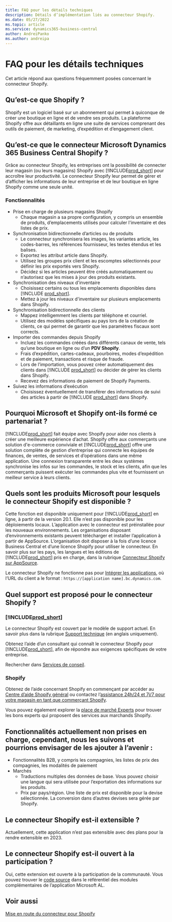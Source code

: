 ```yaml
---
title: FAQ pour les détails techniques
description: Détails d’implémentation liés au connecteur Shopify.
ms.date: 05/27/2022
ms.topic: article
ms.service: dynamics365-business-central
author: AndreiPanko
ms.author: andreipa
---
```


# <a name="faq-for-technical-details" />FAQ pour les détails techniques

Cet article répond aux questions fréquemment posées concernant le connecteur Shopify.

## <a name="what-is-shopify" />Qu’est-ce que Shopify ?

Shopify est un logiciel basé sur un abonnement qui permet à quiconque de créer une boutique en ligne et de vendre ses produits. La plateforme Shopify offre aux détaillants en ligne une suite de services comprenant des outils de paiement, de marketing, d’expédition et d’engagement client. 

## <a name="what-is-the-microsoft-dynamics-365-business-central-shopify-connector" />Qu’est-ce que le connecteur Microsoft Dynamics 365 Business Central Shopify ?

Grâce au connecteur Shopify, les entreprises ont la possibilité de connecter leur magasin (ou leurs magasins) Shopify avec [!INCLUDE[prod_short](../includes/prod_short.md)] pour accroître leur productivité. Le connecteur Shopify leur permet de gérer et d’afficher les informations de leur entreprise et de leur boutique en ligne Shopify comme une seule unité. 

### <a name="capabilities" />Fonctionnalités

- Prise en charge de plusieurs magasins Shopify
  - Chaque magasin a sa propre configuration, y compris un ensemble de produits, d’emplacements utilisés pour calculer l'inventaire et des listes de prix.  
- Synchronisation bidirectionnelle d’articles ou de produits
  - Le connecteur synchronisera les images, les variantes article, les codes-barres, les références fournisseur, les textes étendus et les balises.  
  - Exportez les attribut article dans Shopify.  
  - Utilisez les groupes prix client et les escomptes sélectionnés pour définir les prix exportés vers Shopify.  
  - Décidez si les articles peuvent être créés automatiquement ou n’autorisez que les mises à jour des produits existants.  
- Synchronisation des niveaux d'inventaire
  - Choisissez certains ou tous les emplacements disponibles dans [!INCLUDE [prod_short](../includes/prod_short.md)].  
  - Mettez à jour les niveaux d'inventaire sur plusieurs emplacements dans Shopify.  
- Synchronisation bidirectionnelle des clients
  - Mappez intelligemment les clients par téléphone et courriel.  
  - Utilisez des modèles spécifiques au pays lors de la création de clients, ce qui permet de garantir que les paramètres fiscaux sont corrects.  
- Importer des commandes depuis Shopify
  - Incluez les commandes créées dans différents canaux de vente, tels qu’une boutique en ligne ou d’un **PDV Shopify**. 
  - Frais d’expédition, cartes-cadeaux, pourboires, modes d’expédition et de paiement, transactions et risque de fraude.  
  - Lors de l’importation, vous pouvez créer automatiquement des clients dans [!INCLUDE [prod_short](../includes/prod_short.md)] ou décider de gérer les clients dans Shopify.  
  - Recevez des informations de paiement de Shopify Payments. 
- Suivez les informations d’exécution
  - Choisissez éventuellement de transférer des informations de suivi des articles à partir de [!INCLUDE [prod_short](../includes/prod_short.md)] dans Shopify.  

## <a name="why-did-microsoft-and-shopify-form-this-partnership" />Pourquoi Microsoft et Shopify ont-ils formé ce partenariat ?

[!INCLUDE[prod_short](../includes/prod_long.md)] fait équipe avec Shopify pour aider nos clients à créer une meilleure expérience d’achat. Shopify offre aux commerçants une solution d'e-commerce conviviale et [!INCLUDE[prod_short](../includes/prod_short.md)] offre une solution complète de gestion d’entreprise qui connecte les équipes de finances, de ventes, de services et d’opérations dans une même application. Une connexion transparente entre les deux systèmes synchronise les infos sur les commandes, le stock et les clients, afin que les commerçants puissent exécuter les commandes plus vite et fournissent un meilleur service à leurs clients.

## <a name="which-microsoft-products-are-the-shopify-connector-available-for" />Quels sont les produits Microsoft pour lesquels le connecteur Shopify est disponible ?

Cette fonction est disponible uniquement pour [!INCLUDE[prod_short](../includes/prod_short.md)] en ligne, à partir de la version 20.1. Elle n’est pas disponible pour les déploiements locaux. L’application avec le connecteur est préinstallée pour les nouveaux environnements. Les organisations disposant d’environnements existants peuvent télécharger et installer l’application à partir de AppSource. L’organisation doit disposer à la fois d’une licence Business Central et d’une licence Shopify pour utiliser le connecteur. En savoir plus sur les pays, les langues et les éditions de [!INCLUDE[prod_short](../includes/prod_short.md)] pris en charge, dans la rubrique [Connecteur Shopify sur AppSource](https://go.microsoft.com/fwlink/?linkid=2196238).

Le connecteur Shopify ne fonctionne pas pour [Intégrer les applications](/dynamics365/business-central/dev-itpro/deployment/embed-app-overview), où l’URL du client a le format : `https://[application name].bc.dynamics.com`. 

## <a name="what-support-is-offered-for-the-shopify-connector" />Quel support est proposé pour le connecteur Shopify ?

### <a name="includeprodshortincludesprodshortmd" />[!INCLUDE[prod_short](../includes/prod_short.md)]

Le connecteur Shopify est couvert par le modèle de support actuel. En savoir plus dans la rubrique [Support technique](/dynamics365/business-central/dev-itpro/administration//manage-technical-support) (en anglais uniquement). 

Obtenez l’aide d’un consultant qui connaît le connecteur Shopify pour [!INCLUDE[prod_short](../includes/prod_short.md)], afin de répondre aux exigences spécifiques de votre entreprise.
 
Rechercher dans [Services de conseil](https://aka.ms/BCShopifyConsultant).

### <a name="shopify" />Shopify

Obtenez de l’aide concernant Shopify en commençant par accéder au [Centre d’aide Shopify général](https://help.shopify.com/) ou contactez l’[assistance 24h/24 et 7j/7 pour votre magasin en tant que commerçant Shopify](https://help.shopify.com/questions#/). 

Vous pouvez également explorer la [place de marché Experts](https://experts.shopify.com/) pour trouver les bons experts qui proposent des services aux marchands Shopify.

## <a name="currently-unsupported-features-however-were-tracking-them-and-may-consider-adding-them" />Fonctionnalités actuellement non prises en charge, cependant, nous les suivons et pourrions envisager de les ajouter à l’avenir :

- Fonctionnalités B2B, y compris les compagnies, les listes de prix des compagnies, les modalités de paiement
- Marchés
  - Traductions multiples des données de base. Vous pouvez choisir une langue qui sera utilisée pour l’exportation des informations sur les produits.
  - Prix par pays/région. Une liste de prix est disponible pour la devise sélectionnée. La conversion dans d’autres devises sera gérée par Shopify.

## <a name="is-the-shopify-connector-extensible" />Le connecteur Shopify est-il extensible ?

Actuellement, cette application n’est pas extensible avec des plans pour la rendre extensible en 2023. 

## <a name="is-the-shopify-connector-open-for-contribution" />Le connecteur Shopify est-il ouvert à la participation ?

Oui, cette extension est ouverte à la participation de la communauté. Vous pouvez trouver le [code source](https://github.com/microsoft/ALAppExtensions/tree/main/Apps/W1/Shopify) dans le référentiel des modules complémentaires de l’application Microsoft AL.


## <a name="see-also" />Voir aussi

[Mise en route du connecteur pour Shopify](get-started.md)  
